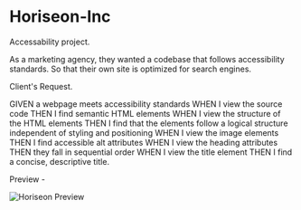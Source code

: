 # Horiseon-Inc

Accessability project.

As a marketing agency,
they wanted a codebase that follows accessibility standards.
So that their own site is optimized for search engines.

Client's Request.

GIVEN a webpage meets accessibility standards
WHEN I view the source code
THEN I find semantic HTML elements
WHEN I view the structure of the HTML elements
THEN I find that the elements follow a logical structure independent of styling and positioning
WHEN I view the image elements
THEN I find accessible alt attributes
WHEN I view the heading attributes
THEN they fall in sequential order
WHEN I view the title element
THEN I find a concise, descriptive title.

Preview -

<img src="Preview-Image.png"
     alt="Horiseon Preview"
     style="float: left; margin-right: 10px;" />